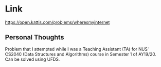 # Link

https://open.kattis.com/problems/wheresmyinternet

## Personal Thoughts

Problem that I attempted while I was a Teaching Assistant (TA) for NUS' CS2040 (Data Structures and Algorithms) course in Semester 1 of AY19/20. Can be solved using UFDS.

